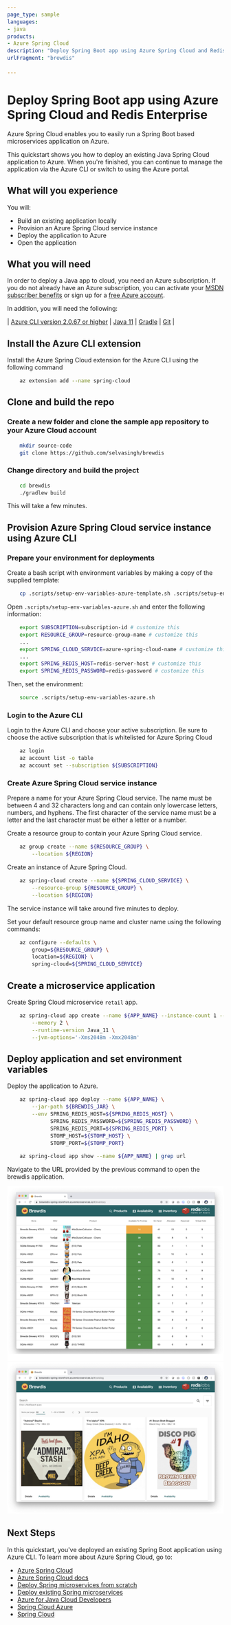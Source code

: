 ```yaml
---
page_type: sample
languages:
- java
products:
- Azure Spring Cloud
description: "Deploy Spring Boot app using Azure Spring Cloud and Redis Enterprise"
urlFragment: "brewdis"

---
```

# Deploy Spring Boot app using Azure Spring Cloud and Redis Enterprise 

Azure Spring Cloud enables you to easily run a Spring Boot based microservices application on Azure.

This quickstart shows you how to deploy an existing Java Spring Cloud application to Azure. When you're finished, you can continue to manage the application via the Azure CLI or switch to using the Azure portal.

## What will you experience
You will:
- Build an existing application locally
- Provision an Azure Spring Cloud service instance
- Deploy the application to Azure
- Open the application

## What you will need

In order to deploy a Java app to cloud, you need 
an Azure subscription. If you do not already have an Azure 
subscription, you can activate your 
[MSDN subscriber benefits](https://azure.microsoft.com/pricing/member-offers/msdn-benefits-details/) 
or sign up for a 
[free Azure account]((https://azure.microsoft.com/free/)).

In addition, you will need the following:

| [Azure CLI version 2.0.67 or higher](https://docs.microsoft.com/cli/azure/install-azure-cli?view=azure-cli-latest) 
| [Java 11](https://www.azul.com/downloads/azure-only/zulu/?version=java-11-lts&architecture=x86-64-bit&package=jdk) 
| [Gradle](https://gradle.org/install/) 
| [Git](https://git-scm.com/)
|

## Install the Azure CLI extension

Install the Azure Spring Cloud extension for the Azure CLI using the following command

```bash
    az extension add --name spring-cloud
```

## Clone and build the repo

### Create a new folder and clone the sample app repository to your Azure Cloud account  

```bash
    mkdir source-code
    git clone https://github.com/selvasingh/brewdis
```

### Change directory and build the project

```bash
    cd brewdis
    ./gradlew build
```
This will take a few minutes.

## Provision Azure Spring Cloud service instance using Azure CLI

### Prepare your environment for deployments

Create a bash script with environment variables by making a copy of the supplied template:
```bash
    cp .scripts/setup-env-variables-azure-template.sh .scripts/setup-env-variables-azure.sh
```

Open `.scripts/setup-env-variables-azure.sh` and enter the following information:

```bash
    export SUBSCRIPTION=subscription-id # customize this
    export RESOURCE_GROUP=resource-group-name # customize this
    ...
    export SPRING_CLOUD_SERVICE=azure-spring-cloud-name # customize this
    ...
    export SPRING_REDIS_HOST=redis-server-host # customize this
    export SPRING_REDIS_PASSWORD=redis-password # customize this
```

Then, set the environment:
```bash
    source .scripts/setup-env-variables-azure.sh
```

### Login to the Azure CLI 
Login to the Azure CLI and choose your active subscription. Be sure to choose the active subscription that is whitelisted for Azure Spring Cloud

```bash
    az login
    az account list -o table
    az account set --subscription ${SUBSCRIPTION}
```

### Create Azure Spring Cloud service instance
Prepare a name for your Azure Spring Cloud service.  The name must be between 4 and 32 characters long and can contain only lowercase letters, numbers, and hyphens.  The first character of the service name must be a letter and the last character must be either a letter or a number.

Create a resource group to contain your Azure Spring Cloud service.

```bash
    az group create --name ${RESOURCE_GROUP} \
        --location ${REGION}
```

Create an instance of Azure Spring Cloud.

```bash
    az spring-cloud create --name ${SPRING_CLOUD_SERVICE} \
        --resource-group ${RESOURCE_GROUP} \
        --location ${REGION}
```

The service instance will take around five minutes to deploy.

Set your default resource group name and cluster name using the following commands:

```bash
    az configure --defaults \
        group=${RESOURCE_GROUP} \
        location=${REGION} \
        spring-cloud=${SPRING_CLOUD_SERVICE}
```

## Create a microservice application

Create Spring Cloud microservice `retail` app.

```bash
    az spring-cloud app create --name ${APP_NAME} --instance-count 1 --is-public true \
        --memory 2 \
        --runtime-version Java_11 \
        --jvm-options='-Xms2048m -Xmx2048m'
```

## Deploy application and set environment variables

Deploy the application to Azure.

```bash
    az spring-cloud app deploy --name ${APP_NAME} \
        --jar-path ${BREWDIS_JAR} \
        --env SPRING_REDIS_HOST=${SPRING_REDIS_HOST} \
              SPRING_REDIS_PASSWORD=${SPRING_REDIS_PASSWORD} \
              SPRING_REDIS_PORT=${SPRING_REDIS_PORT} \
              STOMP_HOST=${STOMP_HOST} \
              STOMP_PORT=${STOMP_PORT}
```

```bash
    az spring-cloud app show --name ${APP_NAME} | grep url
```

Navigate to the URL provided by the previous command to open the brewdis application.
    
![](./media/Brewdis-inventory.jpg)
![](./media/Brewdis-catalog.jpg)

## Next Steps

In this quickstart, you've deployed an existing Spring Boot application using Azure CLI. To learn more about Azure Spring Cloud, go to:

- [Azure Spring Cloud](https://azure.microsoft.com/en-us/services/spring-cloud/)
- [Azure Spring Cloud docs](https://docs.microsoft.com/en-us/azure/java/)
- [Deploy Spring microservices from scratch](https://github.com/microsoft/azure-spring-cloud-training)
- [Deploy existing Spring microservices](https://github.com/Azure-Samples/azure-spring-cloud)
- [Azure for Java Cloud Developers](https://docs.microsoft.com/en-us/azure/java/)
- [Spring Cloud Azure](https://cloud.spring.io/spring-cloud-azure/)
- [Spring Cloud](https://spring.io/projects/spring-cloud)
